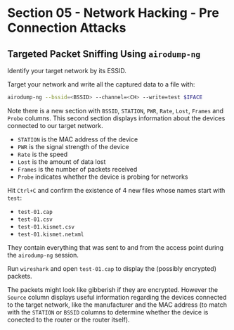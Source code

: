 # Section 05 - Network Hacking - Pre Connection Attacks

## Targeted Packet Sniffing Using `airodump-ng`

Identify your target network by its ESSID.

Target your network and write all the captured data to a file with:
```bash
airodump-ng --bssid=<BSSID> --channel=<CH> --write=test $IFACE
```

Note there is a new section with `BSSID`, `STATION`, `PWR`, `Rate`, `Lost`, `Frames` and `Probe` columns. This second section displays information about the devices connected to our target network.
- `STATION` is the MAC address of the device
- `PWR` is the signal strength of the device
- `Rate` is the speed
- `Lost` is the amount of data lost
- `Frames` is the number of packets received
- `Probe` indicates whether the device is probing for networks

Hit `Ctrl+C` and confirm the existence of 4 new files whose names start with `test`:
- `test-01.cap`
- `test-01.csv`
- `test-01.kismet.csv`
- `test-01.kismet.netxml`

They contain everything that was sent to and from the access point during the `airodump-ng` session.

Run `wireshark` and open `test-01.cap` to display the (possibly encrypted) packets.

The packets might look like gibberish if they are encrypted. However the `Source` column displays useful information regarding the devices connected to the target network, like the manufacturer and the MAC address (to match with the `STATION` or `BSSID` columns to determine whether the device is conected to the router or the router itself).
